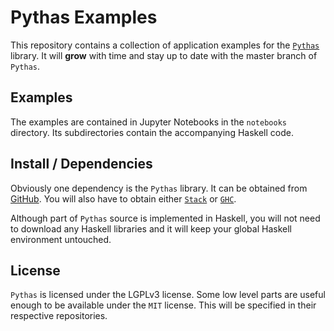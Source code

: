 # Pythas Examples

This repository contains a collection of application examples for the [```Pythas```](https://github.com/pinselimo/Pythas) library.
It will **grow** with time and stay up to date with the master branch of ```Pythas```. 

## Examples

The examples are contained in Jupyter Notebooks in the ```notebooks``` directory. Its subdirectories contain the accompanying Haskell code.

## Install / Dependencies

Obviously one dependency is the ```Pythas``` library. It can be obtained from [GitHub](https://github.com/pinselimo/Pythas).
You will also have to obtain either [```Stack```](https://docs.haskellstack.org/en/stable/install_and_upgrade/) or [```GHC```](https://www.haskell.org/ghc/).

Although part of ```Pythas``` source is implemented in Haskell, you will not need to download any Haskell libraries and it will keep your global Haskell environment untouched.

## License

```Pythas``` is licensed under the LGPLv3 license. Some low level parts are useful enough to be available under the ```MIT``` license. This will be specified in their respective repositories.


